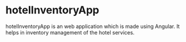 # hotelInventoryApp
hotelInventoryApp is an web application which is made using Angular. It helps in inventory management of the hotel services.
